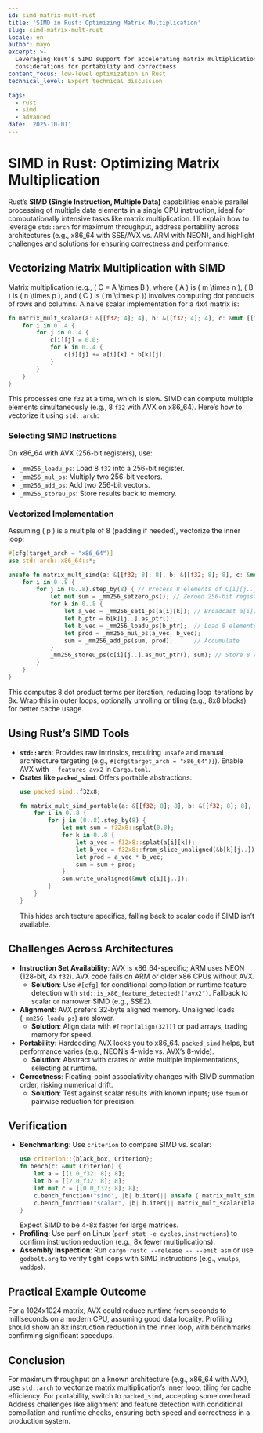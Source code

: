 ```yaml
---
id: simd-matrix-mult-rust
title: 'SIMD in Rust: Optimizing Matrix Multiplication'
slug: simd-matrix-mult-rust
locale: en
author: mayo
excerpt: >-
  Leveraging Rust’s SIMD support for accelerating matrix multiplication with
  considerations for portability and correctness
content_focus: low-level optimization in Rust
technical_level: Expert technical discussion

tags:
  - rust
  - simd
  - advanced
date: '2025-10-01'
---
```


# SIMD in Rust: Optimizing Matrix Multiplication

Rust’s **SIMD (Single Instruction, Multiple Data)** capabilities enable parallel processing of multiple data elements in a single CPU instruction, ideal for computationally intensive tasks like matrix multiplication. I’ll explain how to leverage `std::arch` for maximum throughput, address portability across architectures (e.g., x86_64 with SSE/AVX vs. ARM with NEON), and highlight challenges and solutions for ensuring correctness and performance.

## Vectorizing Matrix Multiplication with SIMD

Matrix multiplication (e.g., \( C = A \times B \), where \( A \) is \( m \times n \), \( B \) is \( n \times p \), and \( C \) is \( m \times p \)) involves computing dot products of rows and columns. A naive scalar implementation for a 4x4 matrix is:

```rust
fn matrix_mult_scalar(a: &[[f32; 4]; 4], b: &[[f32; 4]; 4], c: &mut [[f32; 4]; 4]) {
    for i in 0..4 {
        for j in 0..4 {
            c[i][j] = 0.0;
            for k in 0..4 {
                c[i][j] += a[i][k] * b[k][j];
            }
        }
    }
}
```

This processes one `f32` at a time, which is slow. SIMD can compute multiple elements simultaneously (e.g., 8 `f32` with AVX on x86_64). Here’s how to vectorize it using `std::arch`:

### Selecting SIMD Instructions
On x86_64 with AVX (256-bit registers), use:
- `_mm256_loadu_ps`: Load 8 `f32` into a 256-bit register.
- `_mm256_mul_ps`: Multiply two 256-bit vectors.
- `_mm256_add_ps`: Add two 256-bit vectors.
- `_mm256_storeu_ps`: Store results back to memory.

### Vectorized Implementation
Assuming \( p \) is a multiple of 8 (padding if needed), vectorize the inner loop:

```rust
#[cfg(target_arch = "x86_64")]
use std::arch::x86_64::*;

unsafe fn matrix_mult_simd(a: &[[f32; 8]; 8], b: &[[f32; 8]; 8], c: &mut [[f32; 8]; 8]) {
    for i in 0..8 {
        for j in (0..8).step_by(8) { // Process 8 elements of C[i][j..j+8]
            let mut sum = _mm256_setzero_ps(); // Zeroed 256-bit register
            for k in 0..8 {
                let a_vec = _mm256_set1_ps(a[i][k]); // Broadcast a[i][k]
                let b_ptr = b[k][j..].as_ptr();
                let b_vec = _mm256_loadu_ps(b_ptr);  // Load 8 elements of B
                let prod = _mm256_mul_ps(a_vec, b_vec);
                sum = _mm256_add_ps(sum, prod);      // Accumulate
            }
            _mm256_storeu_ps(c[i][j..].as_mut_ptr(), sum); // Store 8 results
        }
    }
}
```

This computes 8 dot product terms per iteration, reducing loop iterations by 8x. Wrap this in outer loops, optionally unrolling or tiling (e.g., 8x8 blocks) for better cache usage.

## Using Rust’s SIMD Tools

- **`std::arch`**: Provides raw intrinsics, requiring `unsafe` and manual architecture targeting (e.g., `#[cfg(target_arch = "x86_64")]`). Enable AVX with `--features avx2` in `Cargo.toml`.
- **Crates like `packed_simd`**: Offers portable abstractions:
  ```rust
  use packed_simd::f32x8;

  fn matrix_mult_simd_portable(a: &[[f32; 8]; 8], b: &[[f32; 8]; 8], c: &mut [[f32; 8]; 8]) {
      for i in 0..8 {
          for j in (0..8).step_by(8) {
              let mut sum = f32x8::splat(0.0);
              for k in 0..8 {
                  let a_vec = f32x8::splat(a[i][k]);
                  let b_vec = f32x8::from_slice_unaligned(&b[k][j..]);
                  let prod = a_vec * b_vec;
                  sum = sum + prod;
              }
              sum.write_unaligned(&mut c[i][j..]);
          }
      }
  }
  ```
  This hides architecture specifics, falling back to scalar code if SIMD isn’t available.

## Challenges Across Architectures

- **Instruction Set Availability**: AVX is x86_64-specific; ARM uses NEON (128-bit, 4x `f32`). AVX code fails on ARM or older x86 CPUs without AVX.
  - **Solution**: Use `#[cfg]` for conditional compilation or runtime feature detection with `std::is_x86_feature_detected!("avx2")`. Fallback to scalar or narrower SIMD (e.g., SSE2).
- **Alignment**: AVX prefers 32-byte aligned memory. Unaligned loads (`_mm256_loadu_ps`) are slower.
  - **Solution**: Align data with `#[repr(align(32))]` or pad arrays, trading memory for speed.
- **Portability**: Hardcoding AVX locks you to x86_64. `packed_simd` helps, but performance varies (e.g., NEON’s 4-wide vs. AVX’s 8-wide).
  - **Solution**: Abstract with crates or write multiple implementations, selecting at runtime.
- **Correctness**: Floating-point associativity changes with SIMD summation order, risking numerical drift.
  - **Solution**: Test against scalar results with known inputs; use `fsum` or pairwise reduction for precision.

## Verification

- **Benchmarking**: Use `criterion` to compare SIMD vs. scalar:
  ```rust
  use criterion::{black_box, Criterion};
  fn bench(c: &mut Criterion) {
      let a = [[1.0_f32; 8]; 8];
      let b = [[2.0_f32; 8]; 8];
      let mut c = [[0.0_f32; 8]; 8];
      c.bench_function("simd", |b| b.iter(|| unsafe { matrix_mult_simd(black_box(&a), black_box(&b), black_box(&mut c)) }));
      c.bench_function("scalar", |b| b.iter(|| matrix_mult_scalar(black_box(&a), black_box(&b), black_box(&mut c))));
  }
  ```
  Expect SIMD to be 4-8x faster for large matrices.
- **Profiling**: Use `perf` on Linux (`perf stat -e cycles,instructions`) to confirm instruction reduction (e.g., 8x fewer multiplications).
- **Assembly Inspection**: Run `cargo rustc --release -- --emit asm` or use `godbolt.org` to verify tight loops with SIMD instructions (e.g., `vmulps`, `vaddps`).

## Practical Example Outcome

For a 1024x1024 matrix, AVX could reduce runtime from seconds to milliseconds on a modern CPU, assuming good data locality. Profiling should show an 8x instruction reduction in the inner loop, with benchmarks confirming significant speedups.

## Conclusion

For maximum throughput on a known architecture (e.g., x86_64 with AVX), use `std::arch` to vectorize matrix multiplication’s inner loop, tiling for cache efficiency. For portability, switch to `packed_simd`, accepting some overhead. Address challenges like alignment and feature detection with conditional compilation and runtime checks, ensuring both speed and correctness in a production system.
